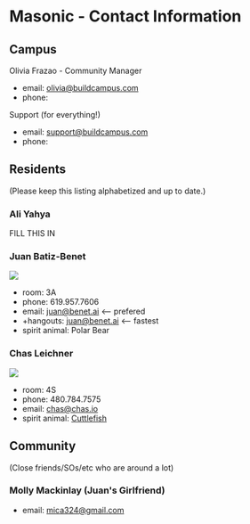 # Masonic - Contact Information

## Campus

Olivia Frazao - Community Manager

- email: olivia@buildcampus.com
- phone:

Support (for everything!)

- email: support@buildcampus.com
- phone:

## Residents

(Please keep this listing alphabetized and up to date.)

### Ali Yahya

FILL THIS IN

### Juan Batiz-Benet

![](http://juan.benet.ai/img/juan.batizbenet.headshotsq.200.jpg)

- room: 3A
- phone: 619.957.7606
- email: juan@benet.ai  <-- prefered
- +hangouts: juan@benet.ai <-- fastest
- spirit animal: Polar Bear


### Chas Leichner
![](https://fbcdn-profile-a.akamaihd.net/hprofile-ak-ash2/t1.0-1/c44.44.552.552/s160x160/582787_4134093707248_1002035999_n.jpg)

- room: 4S
- phone: 480.784.7575
- email: chas@chas.io
- spirit animal: [Cuttlefish](https://www.youtube.com/watch?v=GDwOi7HpHtQ)


## Community

(Close friends/SOs/etc who are around a lot)

### Molly Mackinlay (Juan's Girlfriend)

- email: mica324@gmail.com

